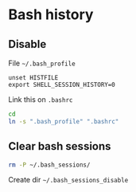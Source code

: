 # Bash history

## Disable
File `~/.bash_profile`
```
unset HISTFILE
export SHELL_SESSION_HISTORY=0
```

Link this on `.bashrc`

```bash
cd
ln -s ".bash_profile" ".bashrc"
```
## Clear bash sessions
```bash
rm -P ~/.bash_sessions/
```

Create dir `~/.bash_sessions_disable`
